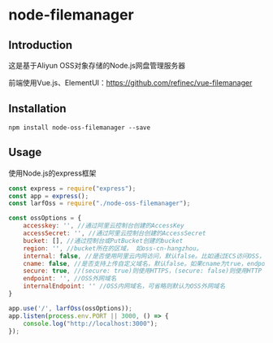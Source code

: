 # node-filemanager

## Introduction

这是基于Aliyun OSS对象存储的Node.js网盘管理服务器

前端使用Vue.js、ElementUI：https://github.com/refinec/vue-filemanager

## Installation

```
npm install node-oss-filemanager --save
```

## Usage

使用Node.js的express框架

```javascript
const express = require("express");
const app = express();
const larfOss = require("./node-oss-filemanager");

const ossOptions = {
    accesskey: '', //通过阿里云控制台创建的AccessKey
    accessSecret: '', //通过阿里云控制台创建的AccessSecret
    bucket: [], //通过控制台或PutBucket创建的bucket
    region: '', //bucket所在的区域， 如oss-cn-hangzhou。
    internal: false, //是否使用阿里云内网访问，默认false。比如通过ECS访问OSS，则设置为true，采用internal的endpoint可节约费用。
    cname: false, //是否支持上传自定义域名，默认false。如果cname为true，endpoint传入自定义域名时，自定义域名需要先同bucket进行绑定。
    secure: true, //(secure: true)则使用HTTPS，(secure: false)则使用HTTP
    endpoint: '', //OSS外网域名
    internalEndpoint: '' //OSS内网域名，可省略则默认为OSS外网域名
}

app.use('/', larfOss(ossOptions));
app.listen(process.env.PORT || 3000, () => {
    console.log("http://localhost:3000");
});
```

